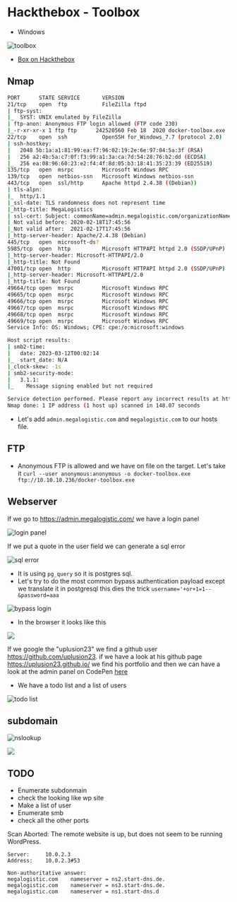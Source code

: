 # Hackthebox - Toolbox

- Windows

![toolbox](../.res/HTB-Toolbox.png)

- [Box on Hackthebox](https://app.hackthebox.com/machines/452)

## Nmap

```bash
PORT      STATE SERVICE       VERSION
21/tcp    open  ftp           FileZilla ftpd
| ftp-syst: 
|_  SYST: UNIX emulated by FileZilla
| ftp-anon: Anonymous FTP login allowed (FTP code 230)
|_-r-xr-xr-x 1 ftp ftp      242520560 Feb 18  2020 docker-toolbox.exe
22/tcp    open  ssh           OpenSSH for_Windows_7.7 (protocol 2.0)
| ssh-hostkey: 
|   2048 5b:1a:a1:81:99:ea:f7:96:02:19:2e:6e:97:04:5a:3f (RSA)
|   256 a2:4b:5a:c7:0f:f3:99:a1:3a:ca:7d:54:28:76:b2:dd (ECDSA)
|_  256 ea:08:96:60:23:e2:f4:4f:8d:05:b3:18:41:35:23:39 (ED25519)
135/tcp   open  msrpc         Microsoft Windows RPC
139/tcp   open  netbios-ssn   Microsoft Windows netbios-ssn
443/tcp   open  ssl/http      Apache httpd 2.4.38 ((Debian))
| tls-alpn: 
|_  http/1.1
|_ssl-date: TLS randomness does not represent time
|_http-title: MegaLogistics
| ssl-cert: Subject: commonName=admin.megalogistic.com/organizationName=MegaLogistic Ltd/stateOrProvinceName=Some-State/countryName=GR
| Not valid before: 2020-02-18T17:45:56
|_Not valid after:  2021-02-17T17:45:56
|_http-server-header: Apache/2.4.38 (Debian)
445/tcp   open  microsoft-ds?
5985/tcp  open  http          Microsoft HTTPAPI httpd 2.0 (SSDP/UPnP)
|_http-server-header: Microsoft-HTTPAPI/2.0
|_http-title: Not Found
47001/tcp open  http          Microsoft HTTPAPI httpd 2.0 (SSDP/UPnP)
|_http-server-header: Microsoft-HTTPAPI/2.0
|_http-title: Not Found
49664/tcp open  msrpc         Microsoft Windows RPC
49665/tcp open  msrpc         Microsoft Windows RPC
49666/tcp open  msrpc         Microsoft Windows RPC
49667/tcp open  msrpc         Microsoft Windows RPC
49668/tcp open  msrpc         Microsoft Windows RPC
49669/tcp open  msrpc         Microsoft Windows RPC
Service Info: OS: Windows; CPE: cpe:/o:microsoft:windows

Host script results:
| smb2-time: 
|   date: 2023-03-12T00:02:14
|_  start_date: N/A
|_clock-skew: -1s
| smb2-security-mode: 
|   3.1.1: 
|_    Message signing enabled but not required

Service detection performed. Please report any incorrect results at https://nmap.org/submit/ .
Nmap done: 1 IP address (1 host up) scanned in 148.07 seconds
```

- Let's add `admin.megalogistic.com` and `megalogistic.com` to our hosts file.

## FTP

- Anonymous FTP is allowed and we have on file on the target. Let's take it `curl --user anonymous:anonymous -o docker-toolbox.exe ftp://10.10.10.236/docker-toolbox.exe`

## Webserver

If we go to https://admin.megalogistic.com/ we have a login panel

![login panel](../.res/2023-03-11-19-19-38.png)

If we put a quote in the user field we can generate a sql error  

![sql error](../.res/2023-03-11-19-34-52.png)  

- It is using `pg_query` so it is postgres sql.
- Let's try to do the most common bypass authentication payload except we translate it in postgresql this dies the trick `username='+or+1=1--&password=aaa`

![bypass login](../.res/2023-03-11-19-59-58.png)  

- In the browser it looks like this

![](../.res/2023-03-11-20-01-52.png)

If we google the "uplusion23" we find a github user https://github.com/uplusion23. if we have a look at his github page https://uplusion23.github.io/ we find his portfolio and then we can have a look at the admin panel on CodePen [here](https://codepen.io/uplusion23/pen/yzBbXj)

- We have a todo list and a list of users

![todo list](../.res/2023-03-11-20-11-58.png)  

## subdomain

![nslookup](../.res/2023-03-11-20-53-34.png)

![](../.res/2023-03-11-20-55-49.png)

## TODO

- Enumerate subdonmain
- check the looking like wp site
- Make a list of user
- Enumerate smb
- check all the other ports

Scan Aborted: The remote website is up, but does not seem to be running WordPress.

```
Server:		10.0.2.3
Address:	10.0.2.3#53

Non-authoritative answer:
megalogistic.com	nameserver = ns2.start-dns.de.
megalogistic.com	nameserver = ns3.start-dns.de.
megalogistic.com	nameserver = ns1.start-dns.d
```
